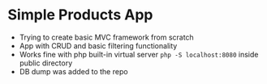 # Simple Products App
- Trying to create basic MVC framework from scratch   
- App with CRUD and basic filtering functionality
- Works fine with php built-in virtual server `php -S localhost:8080` inside public directory
- DB dump was added to the repo
